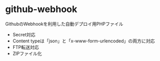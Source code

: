 # github-webhook
GithubのWebhookを利用した自動デプロイ用PHPファイル
- Secret対応
- Content typeは「json」と「x-www-form-urlencoded」の両方に対応
- FTP転送対応
- ZIPファイル化
